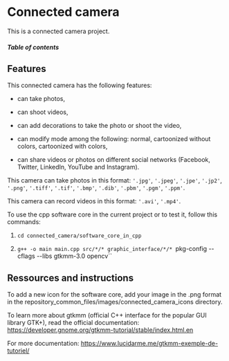# Connected camera

This is a connected camera project.

##### Table of contents

## Features

This connected camera has the following features:

* can take photos,

* can shoot videos,

* can add decorations to take the photo or shoot the video,

* can modify mode among the following: normal, cartoonized without colors, cartoonized with colors,

* can share videos or photos on different social networks (Facebook, Twitter, LinkedIn, YouTube and Instagram).

This camera can take photos in this format: `'.jpg'`, `'.jpeg'`, `'.jpe'`, `'.jp2'`, `'.png'`, `'.tiff'`, `'.tif'`, `'.bmp'`, `'.dib'`, `'.pbm'`, `'.pgm'`, `'.ppm'`.

This camera can record videos in this format: `'.avi'`, `'.mp4'`.

To use the cpp software core in the current project or to test it, follow this commands:

1. `cd connected_camera/software_core_in_cpp`

1. `g++ -o main main.cpp src/*/* graphic_interface/*/* `pkg-config --cflags --libs gtkmm-3.0 opencv``

## Ressources and instructions

To add a new icon for the software core, add your image in the .png format in the repository_common_files/images/connected_camera_icons directory.

To learn more about gtkmm (official C++ interface for the popular GUI library GTK+), read the official documentation: https://developer.gnome.org/gtkmm-tutorial/stable/index.html.en

For more documentation: https://www.lucidarme.me/gtkmm-exemple-de-tutoriel/
